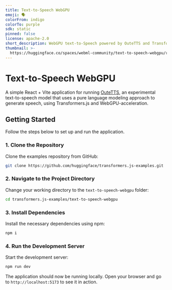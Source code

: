 ```yaml
---
title: Text-to-Speech WebGPU
emoji: 🗣️
colorFrom: indigo
colorTo: purple
sdk: static
pinned: false
license: apache-2.0
short_description: WebGPU text-to-Speech powered by OuteTTS and Transformers.js
thumbnail: >-
  https://huggingface.co/spaces/webml-community/text-to-speech-webgpu/resolve/main/banner.png
---
```



# Text-to-Speech WebGPU

A simple React + Vite application for running [OuteTTS](https://github.com/edwko/OuteTTS), an experimental text-to-speech model that uses a pure language modeling approach to generate speech, using Transformers.js and WebGPU-acceleration.

## Getting Started

Follow the steps below to set up and run the application.

### 1. Clone the Repository

Clone the examples repository from GitHub:

```sh
git clone https://github.com/huggingface/transformers.js-examples.git
```

### 2. Navigate to the Project Directory

Change your working directory to the `text-to-speech-webgpu` folder:

```sh
cd transformers.js-examples/text-to-speech-webgpu
```

### 3. Install Dependencies

Install the necessary dependencies using npm:

```sh
npm i
```

### 4. Run the Development Server

Start the development server:

```sh
npm run dev
```

The application should now be running locally. Open your browser and go to `http://localhost:5173` to see it in action.
